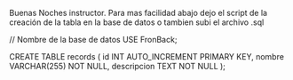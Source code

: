Buenas Noches instructor. Para mas facilidad abajo dejo el script de la creación de la tabla en la base de datos o tambien subi el archivo .sql

// Nombre de la base de datos
USE FronBack;

CREATE TABLE records (
    id INT AUTO_INCREMENT PRIMARY KEY,
    nombre VARCHAR(255) NOT NULL,
    descripcion TEXT NOT NULL
);

